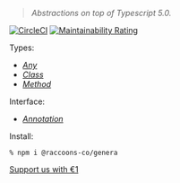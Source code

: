 >*Abstractions on top of Typescript 5.0.*

[![CircleCI](https://dl.circleci.com/status-badge/img/gh/raccoons-co/genera/tree/master.svg?style=svg)](https://dl.circleci.com/status-badge/redirect/gh/raccoons-co/genera/tree/master)
[![Maintainability Rating](https://sonarcloud.io/api/project_badges/measure?project=raccoons-co_genera&metric=sqale_rating)](https://sonarcloud.io/summary/new_code?id=raccoons-co_genera)

Types:
- *[Any](https://github.com/raccoons-co/genera/blob/master/src/main/Any.ts)*
- *[Class](https://github.com/raccoons-co/genera/blob/master/src/main/Class.ts)*
- *[Method](https://github.com/raccoons-co/genera/blob/master/src/main/Method.ts)*

Interface:
- *[Annotation](https://github.com/raccoons-co/genera/blob/master/src/main/Annotation.ts)*

Install:
```shell script
% npm i @raccoons-co/genera
```

[Support us with €1](https://send.monobank.ua/jar/6KuKuBf8ki)
